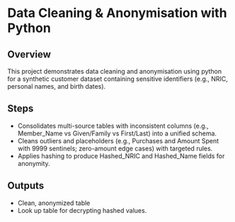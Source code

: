 # Data Cleaning & Anonymisation with Python

## Overview
This project demonstrates data cleaning and anonymisation using python for a synthetic customer dataset containing sensitive identifiers (e.g., NRIC, personal names, and birth dates).

## Steps
* Consolidates multi-source tables with inconsistent columns (e.g., Member_Name vs Given/Family vs First/Last) into a unified schema.
* Cleans outliers and placeholders (e.g., Purchases and Amount Spent with 9999 sentinels; zero-amount edge cases) with targeted rules.
* Applies hashing to produce Hashed_NRIC and Hashed_Name fields for anonymity.

## Outputs
* Clean, anonymized table
* Look up table for decrypting hashed values.
